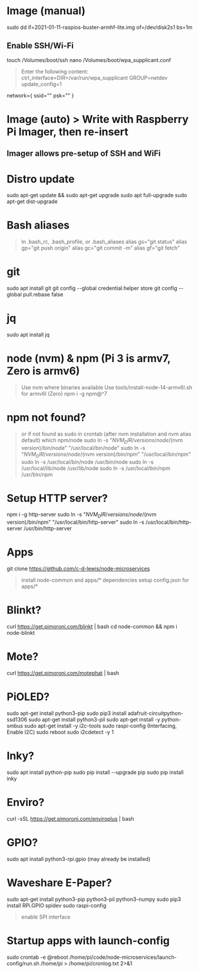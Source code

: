 # Image (manual)
sudo dd if=2021-01-11-raspios-buster-armhf-lite.img of=/dev/disk2s1 bs=1m

## Enable SSH/Wi-Fi
touch /Volumes/boot/ssh
nano /Volumes/boot/wpa_supplicant.conf
> Enter the following content:
ctrl_interface=DIR=/var/run/wpa_supplicant GROUP=netdev
update_config=1

network={
  ssid=""
  psk=""
}

# Image (auto) > Write with Raspberry Pi Imager, then re-insert
## Imager allows pre-setup of SSH and WiFi

# Distro update
sudo apt-get update && sudo apt-get upgrade
sudo apt full-upgrade
sudo apt-get dist-upgrade

# Bash aliases
> In .bash_rc, .bash_profile, or .bash_aliases
alias gs="git status"
alias gp="git push origin"
alias gc="git commit -m"
alias gf="git fetch"

# git
sudo apt install git
git config --global credential.helper store
git config --global pull.rebase false

# jq
sudo apt install jq

# node (nvm) & npm (Pi 3 is armv7, Zero is armv6)
> Use nvm where binaries available
> Use tools/install-node-14-armv6l.sh for armv6l (Zero)
npm i -g npm@^7

# npm not found?
> or if not found as sudo in crontab (after nvm installation and nvm alias default)
> which npm/node
sudo ln -s "$NVM_DIR/versions/node/$(nvm version)/bin/node" "/usr/local/bin/node"
sudo ln -s "$NVM_DIR/versions/node/$(nvm version)/bin/npm" "/usr/local/bin/npm"
sudo ln -s /usr/local/bin/node /usr/bin/node
sudo ln -s /usr/local/lib/node /usr/lib/node
sudo ln -s /usr/local/bin/npm /usr/bin/npm

# Setup HTTP server?
npm i -g http-server
sudo ln -s "$NVM_DIR/versions/node/$(nvm version)/bin/npm" "/usr/local/bin/http-server"
sudo ln -s /usr/local/bin/http-server /usr/bin/http-server

# Apps
git clone https://github.com/c-d-lewis/node-microservices
> install node-common and apps/* dependencies
> setup config.json for apps/*

# Blinkt?
curl https://get.pimoroni.com/blinkt | bash
cd node-common && npm i node-blinkt

# Mote?
curl https://get.pimoroni.com/motephat | bash

# PiOLED?
sudo apt-get install python3-pip
sudo pip3 install adafruit-circuitpython-ssd1306
sudo apt-get install python3-pil
sudo apt-get install -y python-smbus
sudo apt-get install -y i2c-tools
sudo raspi-config (Interfacing, Enable I2C)
sudo reboot
sudo i2cdetect -y 1

# Inky?
sudo apt install python-pip
sudo pip install --upgrade pip
sudo pip install inky

# Enviro?
curl -sSL https://get.pimoroni.com/enviroplus | bash

# GPIO?
sudo apt install python3-rpi.gpio (may already be installed)

# Waveshare E-Paper?
sudo apt-get install python3-pip python3-pil python3-numpy
sudo pip3 install RPi.GPIO spidev
sudo raspi-config
> enable SPI interface

# Startup apps with launch-config
sudo crontab -e
@reboot /home/pi/code/node-microservices/launch-config/run.sh /home/pi > /home/pi/cronlog.txt 2>&1

